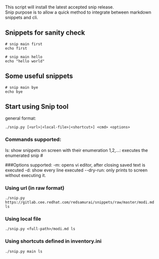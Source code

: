 This script will install the latest accepted snip release. \
Snip purpose is to allow a quick method to integrate between markdown snippets and cli.

## Snippets for sanity check

```
# snip main first
echo first
```

```
# snip main hello
echo "hello world"
```

## Some useful snippets

```
# snip main bye
echo bye
```

## Start using Snip tool
general format:
```
./snip.py [<url>|<local-file>|<shortcut>] <cmd> <options>
```

### Commands supported:
ls: show snippets on screen with their enumeration
1,2,...: executes the enumerated snip #

###Options supported:
-m: opens vi editor, after closing saved text is executed
-d: show every line executed
--dry-run: only prints to screen without executing it.

### Using url (in raw format)

```
./snip.py https://gitlab.cee.redhat.com/redsamurai/snippets/raw/master/modi.md ls
```

### Using local file

```
./snip.py <full-path>/modi.md ls
```

### Using shortcuts defined in inventory.ini

```
./snip.py main ls
```